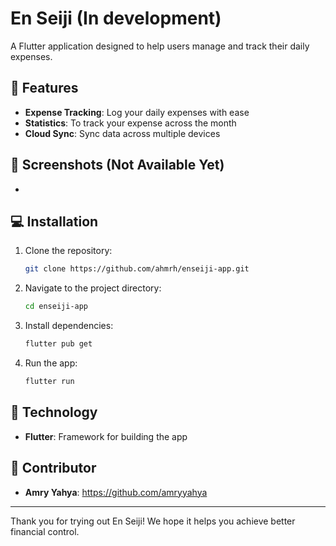 # En Seiji (In development)

A Flutter application designed to help users manage and track their daily expenses.

## 📱 Features
- **Expense Tracking**: Log your daily expenses with ease
- **Statistics**: To track your expense across the month
- **Cloud Sync**: Sync data across multiple devices

## 📸 Screenshots (Not Available Yet)
- 

## 💻 Installation
1. Clone the repository:
   ```bash
   git clone https://github.com/ahmrh/enseiji-app.git
   ```
2. Navigate to the project directory:
   ```bash
   cd enseiji-app
   ```
3. Install dependencies:
   ```bash
   flutter pub get
   ```
4. Run the app:
   ```bash
   flutter run
   ```

## 🚀 Technology
- **Flutter**: Framework for building the app

## 🤝 Contributor
- **Amry Yahya**: https://github.com/amryyahya
  
----

Thank you for trying out En Seiji! We hope it helps you achieve better financial control.


